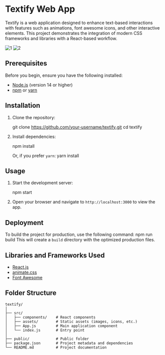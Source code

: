 
# Textify Web App

Textify is a web application designed to enhance text-based interactions with features such as animations, font awesome icons, and other interactive elements. This project demonstrates the integration of modern CSS frameworks and libraries with a React-based workflow.

![1](https://github.com/user-attachments/assets/9f9ad9f2-93de-4a96-986d-8c7929365301)
![2](https://github.com/user-attachments/assets/483fcf6f-5b17-4d80-ae56-ab7cf680bf1d)


## Prerequisites

Before you begin, ensure you have the following installed:

- [Node.js](https://nodejs.org/) (version 14 or higher)
- [npm](https://www.npmjs.com/) or [yarn](https://yarnpkg.com/)

## Installation

1. Clone the repository:
 
   git clone https://github.com/your-username/textify.git
   cd textify
 
2. Install dependencies:

   
   npm install

   Or, if you prefer `yarn`:
   yarn install

## Usage

1. Start the development server:

   npm start

2. Open your browser and navigate to `http://localhost:3000` to view the app.

## Deployment

To build the project for production, use the following command:
npm run build
This will create a `build` directory with the optimized production files.

## Libraries and Frameworks Used

- [React.js](https://reactjs.org/)
- [animate.css](https://animate.style/)
- [Font Awesome](https://fontawesome.com/)

## Folder Structure

```
textify/
│
├── src/
│   ├── components/    # React components
│   ├── assets/        # Static assets (images, icons, etc.)
│   ├── App.js         # Main application component
│   └── index.js       # Entry point
│
├── public/            # Public folder
├── package.json       # Project metadata and dependencies
└── README.md          # Project documentation
```

